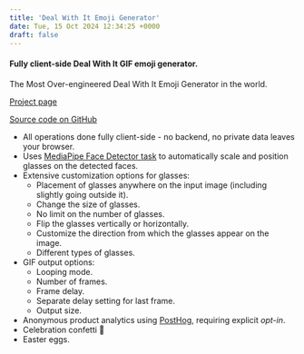 ```yaml
---
title: 'Deal With It Emoji Generator'
date: Tue, 15 Oct 2024 12:34:25 +0000
draft: false
---
```


#### Fully client-side Deal With It GIF emoji generator.

The Most Over-engineered Deal With It Emoji Generator in the world.

[Project page](https://emoji.build/deal-with-it-generator/)

[Source code on GitHub](https://github.com/klimeryk/dealwithit)

*   All operations done fully client-side - no backend, no private data leaves your browser.
*   Uses [MediaPipe Face Detector task](https://ai.google.dev/edge/mediapipe/solutions/vision/face_detector) to automatically scale and position glasses on the detected faces.
*   Extensive customization options for glasses:
    *   Placement of glasses anywhere on the input image (including slightly going outside it).
    *   Change the size of glasses.
    *   No limit on the number of glasses.
    *   Flip the glasses vertically or horizontally.
    *   Customize the direction from which the glasses appear on the image.
    *   Different types of glasses.
*   GIF output options:
    *   Looping mode.
    *   Number of frames.
    *   Frame delay.
    *   Separate delay setting for last frame.
    *   Output size.
*   Anonymous product analytics using [PostHog](https://posthog.com/), requiring explicit _opt-in_.
*   Celebration confetti 🎉
*   Easter eggs.